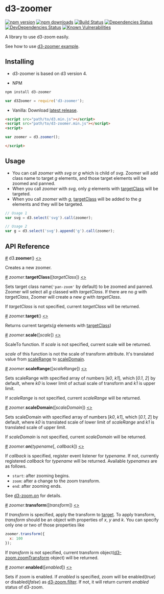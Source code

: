 # d3-zoomer

[![npm version][npm-image]][npm-url]
[![npm downloads][downloads-image]][downloads-url]
[![Build Status][travis-image]][travis-url]
[![Dependencies Status][dependencies-image]][dependencies-url]
[![DevDependencies Status][dev-dependencies-image]][dev-dependencies-url]
[![Known Vulnerabilities][vulnerabilities-image]][vulnerabilities-url]

A library to use d3-zoom easily.

See how to use [d3-zoomer example](https://kimxogus.github.io/d3-zoomer).

## Installing
- d3-zoomer is based on d3 version 4.

- NPM
```bash
npm install d3-zoomer
```
```js
var d3Zoomer = require('d3-zoomer');
```

- Vanilla: Download
[latest release](https://github.com/kimxogus/d3-zoomer/releases/latest).

```html
<script src="path/to/d3.min.js"></script>
<script src="path/to/d3-zoomer.min.js"></script>
<script>

var zoomer = d3.zoomer();

</script>
```

## Usage
- You can call *zoomer* with *svg* or *g* which is child of *svg*. Zoomer will add class name to target *g* elements, and those target elements will be zoomed and panned.
- When you call *zoomer* with *svg*, only *g* elements with [targetClass](#targetClass) will be targeted.
- When you call *zoomer* with *g*, [targetClass](#targetClass) will be added to the *g* elements and they will be targeted.

```js
// Usage 1
var svg = d3.select('svg').call(zoomer);

// Usage 2
var g = d3.select('svg').append('g').call(zoomer);
```

## API Reference

<a name="zoomer" href="#zoomer">#</a> d3.<b>zoomer</b>() [<>](https://github.com/kimxogus/d3-zoomer/blob/master/src/index.js "Source")

Creates a new zoomer.

<a name="targetClass" href="#targetClass">#</a> *zoomer*.<b>targetClass</b>([<i>targetClass</i>]) [<>](https://github.com/kimxogus/d3-zoomer/blob/master/src/index.js#L101 "Source")

Sets target class name(```'pan-zoom'``` by default) to be zoomed and panned. Zoomer will select all *g* classed with *targetClass*. If there are no *g* with *targetClass*, Zoomer will create a new *g* with *targetClass*.

If *targetClass* is not specified, current *targetClass* will be returned.

<a name="target" href="#target">#</a> *zoomer*.<b>target</b>() [<>](https://github.com/kimxogus/d3-zoomer/blob/master/src/index.js#L110 "Source")

Returns current targets(*g* elements with [targetClass](#targetClass))

<a name="scale" href="#scale">#</a> *zoomer*.<b>scale</b>([<i>scale</i>]) [<>](https://github.com/kimxogus/d3-zoomer/blob/master/src/index.js#L114 "Source")

ScaleTo function. If *scale* is not specified, current scale will be returned.

*scale* of this function is not the scale of transform attribute. It's translated value from [scaleRange](#scaleRange) to [scaleDomain](#scaleDomain).

<a name="scaleRange" href="#scaleRange">#</a> *zoomer*.<b>scaleRange</b>([<i>scaleRange</i>]) [<>](https://github.com/kimxogus/d3-zoomer/blob/master/src/index.js#L122 "Source")

Sets scaleRange with specified array of numbers [*k0*, *k1*], which [*0.1*, *2*] by default, where *k0* is lower limit of actual scale of transform and *k1* is upper limit.

If *scaleRange* is not specified, current *scaleRange* will be returned.

<a name="scaleDomain" href="#scaleDomain">#</a> *zoomer*.<b>scaleDomain</b>([<i>scaleDomain</i>]) [<>](https://github.com/kimxogus/d3-zoomer/blob/master/src/index.js#L133 "Source")

Sets scaleDomain with specified array of numbers [*k0*, *k1*], which [*0.1*, *2*] by default, where *k0* is translated scale of lower limit of *scaleRange* and *k1* is translated scale of upper limit.

If *scaleDomain* is not specified, current *scaleDomain* will be returned.

<a name="on" href="#on">#</a> *zoomer*.<b>on</b>(<i>typename</i>[, <i>callback</i>]) [<>](https://github.com/kimxogus/d3-zoomer/blob/master/src/index.js#L143 "Source")

If *callback* is specified, register event listener for *typename*. If not, currently registered *callback* for *typename* will be returned.
Available *typenames* are as follows.

- ```start```: after zooming begins.
- ```zoom```: after a change to the zoom transform.
- ```end```: after zooming ends.

See [d3-zoom.on](https://github.com/d3/d3-zoom#zoom_on) for details.

<a name="transform" href="#transform">#</a> *zoomer*.<b>transform</b>([<i>transform</i>]) [<>](https://github.com/kimxogus/d3-zoomer/blob/master/src/index.js#L148 "Source")

If *transform* is specified, apply the transform to [target](#target). To apply transform, *transform* should be an object with properties of *x*, *y* and *k*. You can specify only one or two of those properties like
```js
zoomer.transform({
  x: 100
});
```

If *transform* is not specified, current transform object([d3-zoom.zoomTransform](https://github.com/d3/d3-zoom#zoomTransform) object) will be returned.

<a name="enabled" href="#enabled">#</a> *zoomer*.<b>enabled</b>([<i>enabled</i>]) [<>](https://github.com/kimxogus/d3-zoomer/blob/master/src/index.js#L175 "Source")

Sets if zoom is enabled. If *enabled* is specified, zoom will be enabled(*true*) or disabled(*false*) as [d3-zoom.filter](https://github.com/d3/d3-zoom#zoom_filter).
If not, it will return current *enabled* status of d3-zoom.

[npm-image]: https://img.shields.io/npm/v/d3-zoomer.svg
[npm-url]: https://npmjs.org/package/d3-zoomer
[downloads-image]: https://img.shields.io/npm/dm/d3-zoomer.svg
[downloads-url]: https://npmjs.org/package/d3-zoomer
[travis-image]: https://travis-ci.org/kimxogus/d3-zoomer.svg
[travis-url]: https://travis-ci.org/kimxogus/d3-zoomer
[dependencies-image]: https://david-dm.org/kimxogus/d3-zoomer.svg
[dependencies-url]: https://david-dm.org/kimxogus/d3-zoomer
[dependencies-image]: https://david-dm.org/kimxogus/d3-zoomer/status.svg
[dependencies-url]: https://david-dm.org/kimxogus/d3-zoomer
[dev-dependencies-image]: https://david-dm.org/kimxogus/d3-zoomer/dev-status.svg
[dev-dependencies-url]: https://david-dm.org/kimxogus/d3-zoomer?type=dev
[vulnerabilities-image]: https://snyk.io/test/github/kimxogus/d3-zoomer/badge.svg
[vulnerabilities-url]: https://snyk.io/test/github/kimxogus/d3-zoomer

